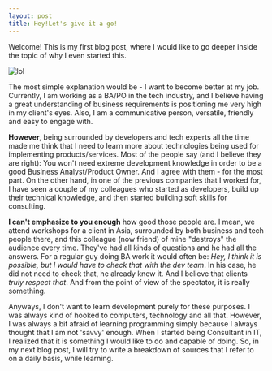 ```yaml
---
layout: post
title: Hey!Let's give it a go!
---
```


Welcome! 
This is my first blog post, where I would like to go deeper inside the topic of why I even started this.

![lol](https://neatoshit.files.wordpress.com/2012/07/doghairdresser.jpg)

The most simple explanation would be - I want to become better at my job. Currently, I am working as a BA/PO in the tech industry, and I believe having a great understanding of business requirements is positioning me very high in my client's eyes. Also, I am a communicative person, versatile, friendly and easy to engage with. 

**However**, being surrounded by developers and tech experts all the time made me think that I need to learn more about technologies being used for implementing products/services.
Most of the people say (and I believe they are right): You won't need extreme development knowledge in order to be a good Business Analyst/Product Owner. And I agree with them - for the most part. 
On the other hand, in one of the previous companies that I worked for, I have seen a couple of my colleagues who started as developers, build up their technical knowledge, and then started building soft skills for consulting. 

**I can't emphasize to you enough** how good those people are. I mean, we attend workshops for a client in Asia, surrounded by both business and tech people there, and this colleague (now friend) of mine "destroys" the audience every time. They've had all kinds of questions and he had all the answers. For a regular guy doing BA work it would often be: *Hey, I think it is possible, but I would have to check that with the dev team*. In his case, he did not need to check that, he already knew it. And I believe that clients *truly respect that*. And from the point of view of the spectator, it is really something.

Anyways, I don't want to learn development purely for these purposes. I was always kind of hooked to computers, technology and all that. However, I was always a bit afraid of learning programming simply because I always thought that I am not 'savvy' enough. When I started being Consultant in IT, I realized that it is something I would like to do and capable of doing. So, in my next blog post, I will try to write a breakdown of sources that I refer to on a daily basis, while learning. 
